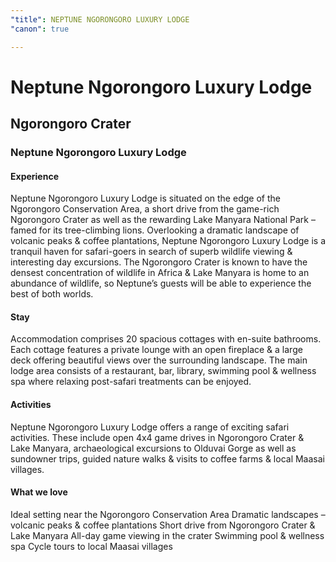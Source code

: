 ```yaml
---
"title": NEPTUNE NGORONGORO LUXURY LODGE
"canon": true

---
```


# Neptune Ngorongoro Luxury Lodge
## Ngorongoro Crater
### Neptune Ngorongoro Luxury Lodge

#### Experience
Neptune Ngorongoro Luxury Lodge is situated on the edge of the Ngorongoro Conservation Area, a short drive from the game-rich Ngorongoro Crater as well as the rewarding Lake Manyara National Park – famed for its tree-climbing lions.
Overlooking a dramatic landscape of volcanic peaks &amp; coffee plantations, Neptune Ngorongoro Luxury Lodge is a tranquil haven for safari-goers in search of superb wildlife viewing &amp; interesting day excursions.
The Ngorongoro Crater is known to have the densest concentration of wildlife in Africa &amp; Lake Manyara is home to an abundance of wildlife, so Neptune’s guests will be able to experience the best of both worlds.

#### Stay
Accommodation comprises 20 spacious cottages with en-suite bathrooms. 
Each cottage features a private lounge with an open fireplace &amp; a large deck offering beautiful views over the surrounding landscape.
The main lodge area consists of a restaurant, bar, library, swimming pool &amp; wellness spa where relaxing post-safari treatments can be enjoyed.

#### Activities
Neptune Ngorongoro Luxury Lodge offers a range of exciting safari activities.
These include open 4x4 game drives in Ngorongoro Crater &amp; Lake Manyara, archaeological excursions to Olduvai Gorge as well as sundowner trips, guided nature walks &amp; visits to coffee farms &amp; local Maasai villages.


#### What we love
Ideal setting near the Ngorongoro Conservation Area
Dramatic landscapes – volcanic peaks &amp; coffee plantations
Short drive from Ngorongoro Crater &amp; Lake Manyara
All-day game viewing in the crater
Swimming pool &amp; wellness spa
Cycle tours to local Maasai villages